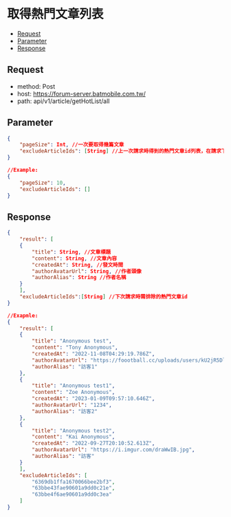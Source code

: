 取得熱門文章列表
==============
*   [Request](#request)
*   [Parameter](#parameter)
*   [Response](#response)

<h2 id="request">Request</h2>

*   method: Post
*   host: https://forum-server.batmobile.com.tw/
*   path: api/v1/article/getHotList/all

<h2 id="parameter">Parameter</h2>

```json
{
    "pageSize": Int, //一次要取得幾篇文章
    "excludeArticleIds": [String] //上一次請求時得到的熱門文章id列表，在請求下一批熱門文章時用來排除已經查詢過的熱門文章。 ex.第一次請求時帶空陣列[]因為還沒有前一次的請求，Api回傳了"excludeArticleIds": ["a", "b", "c"]，第二次需要加載更多文章時需帶入"excludeArticleIds": ["a", "b", "c"]
}

//Example:
{
    "pageSize": 10,
    "excludeArticleIds": []
}
```

<h2 id="response">Response</h2>

```json
{
    "result": [
	{
	    "title": String, //文章標題
	    "content": String, //文章內容
	    "createdAt": String, //發文時間
	    "authorAvatarUrl": String, //作者頭像
	    "authorAlias": String //作者名稱
	}
    ],
    "excludeArticleIds":[String] //下次請求時需排除的熱門文章id
}

//Exapmle:
{
    "result": [
	{
	    "title": "Anonymous test",
	    "content": "Tony Anonymous",
	    "createdAt": "2022-11-08T04:29:19.786Z",
	    "authorAvatarUrl": "https://foootball.cc/uploads/users/kU2jR5Dllh.png",
	    "authorAlias": "訪客1"
	},
	{
	    "title": "Anonymous test1",
	    "content": "Zoe Anonymous",
	    "createdAt": "2023-01-09T09:57:10.646Z",
	    "authorAvatarUrl": "1234",
	    "authorAlias": "訪客2"
	},
	{
	    "title": "Anonymous test2",
	    "content": "Kai Anonymous",
	    "createdAt": "2022-09-27T20:10:52.613Z",
	    "authorAvatarUrl": "https://i.imgur.com/draWwIB.jpg",
	    "authorAlias": "訪客"
	}
    ],
    "excludeArticleIds": [
	    "6369db1ffa1670066bee2bf3",
	    "63bbe43fae90601a9dd0c21e",
	    "63bbe4f6ae90601a9dd0c3ea"
    ]
}
```
